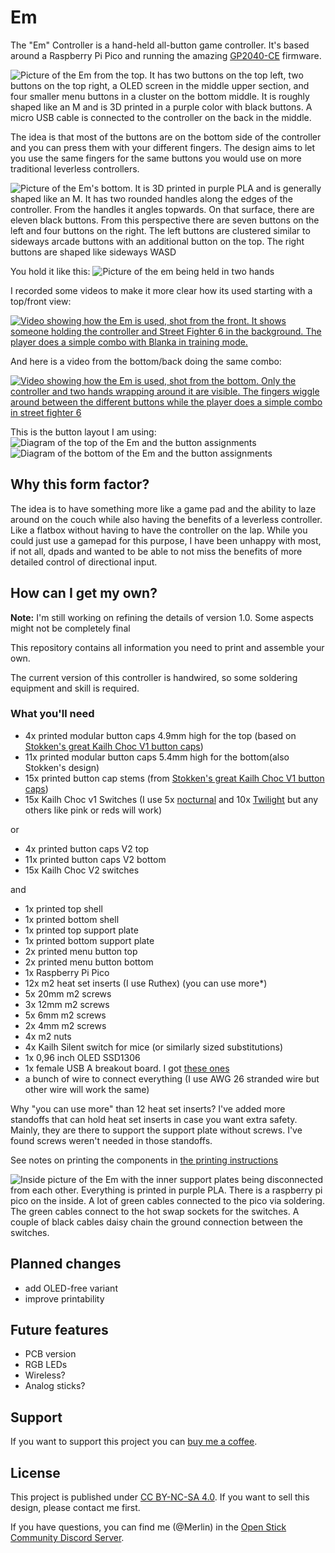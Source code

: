 # Em
The "Em" Controller is a hand-held all-button game controller. It's based around
a Raspberry Pi Pico and running the amazing
[GP2040-CE](https://gp2040-ce.info/) firmware.

![Picture of the Em from the top. It has two buttons on the top
left, two buttons on the top right, a OLED screen in the middle upper section,
and four smaller menu buttons in a cluster on the bottom middle. It is roughly
shaped like an M and is 3D printed in a purple color with black buttons.
A micro USB cable is connected to the controller on the back in the
middle.](pictures/outside-pic-top.jpg "The Em")

The idea is that most of the buttons are on the bottom side of the controller
and you can press them with your different fingers. The design aims to let you
use the same fingers for the same buttons you would use on more traditional
leverless controllers.

![Picture of the Em's bottom. It is 3D printed in purple PLA and is
generally shaped like an M. It has two rounded handles along the edges of the
controller. From the handles it angles topwards. On that surface, there are
eleven black buttons. From this perspective there are seven buttons on the left
and four buttons on the right. The left buttons are clustered similar to
sideways arcade buttons with an additional button on the top. The right buttons are 
shaped like sideways WASD](pictures/outside-pic-bottom.jpg "The business end of
the Em")

You hold it like this:
![Picture of the em being held in two hands](pictures/holding.jpg "Holding the
Em")

I recorded some videos to make it more clear how its used starting with
a top/front view:

[![Video showing how the Em is used, shot from the front. It shows someone holding the controller and Street Fighter 6 in the background. The player does a simple combo with Blanka in training mode.](https://img.youtube.com/vi/O2gVw8NUOoU/0.jpg)](https://youtu.be/O2gVw8NUOoU)

And here is a video from the bottom/back doing the same combo:

[![Video showing how the Em is used, shot from the bottom. Only the controller and two hands wrapping around it are visible. The fingers wiggle around between the different buttons while the player does a simple combo in street fighter 6](https://img.youtube.com/vi/_HlK434uRhY/0.jpg)](https://youtu.be/_HlK434uRhY)

This is the button layout I am using:
![Diagram of the top of the Em and the button
assignments](pictures/em-controller-top-buttons.png)
![Diagram of the bottom of the Em and the button
assignments](pictures/em-controller-bottom-buttons.png)

## Why this form factor?
The idea is to have something more like a game pad and the ability to laze
around on the couch while also having the benefits of a leverless controller.
 Like a flatbox without having to have the controller on the lap. While you
could just use a gamepad for this purpose, I have been unhappy with most, if
not all, dpads and wanted to be able to not miss the benefits of more detailed
control of directional input.

## How can I get my own?
**Note:** I'm still working on refining the details of version 1.0. Some
aspects might not be completely final

This repository contains all information you need to print and assemble your
own.

The current version of this controller is handwired, so some soldering
equipment and skill is required.

### What you'll need
- 4x printed modular button caps 4.9mm high for the top (based on [Stokken's great Kailh
  Choc V1 button
  caps](https://cults3d.com/en/3d-model/gadget/kailh-choc-v1-modular-keycaps))
- 11x printed modular button caps 5.4mm high for the bottom(also Stokken's design)
- 15x printed button cap stems (from [Stokken's great Kailh
  Choc V1 button
  caps](https://cults3d.com/en/3d-model/gadget/kailh-choc-v1-modular-keycaps))
- 15x Kailh Choc v1 Switches (I use
  5x [nocturnal](https://keycapsss.com/switchestester/switches/272/ambients-silent-choc-switches-lowprokb-kailh-choc-v1)
  and 10x
  [Twilight](https://keycapsss.com/switchestester/switches/272/ambients-silent-choc-switches-lowprokb-kailh-choc-v1?number=KC10221_TWI)
  but any others like pink or reds will work)

or

- 4x printed button caps V2 top
- 11x printed button caps V2 bottom
- 15x Kailh Choc V2 switches

and 

- 1x printed top shell
- 1x printed bottom shell
- 1x printed top support plate
- 1x printed bottom support plate
- 2x printed menu button top
- 2x printed menu button bottom
- 1x Raspberry Pi Pico
- 12x m2 heat set inserts (I use Ruthex) (you can use more*)
- 5x 20mm m2 screws
- 3x 12mm m2 screws
- 5x 6mm m2 screws
- 2x 4mm m2 screws
- 4x m2 nuts
- 4x Kailh Silent switch for mice (or similarly sized substitutions)
- 1x 0,96 inch OLED SSD1306
- 1x female USB A breakout board. I got [these
  ones](https://www.amazon.de/Keenso-Breakout-Female-Adapter-Connector/dp/B07VBRTDVF) 
- a bunch of wire to connect everything (I use AWG 26 stranded wire but other wire will work the same)


Why "you can use more" than 12 heat set inserts? I've added more standoffs that can hold heat set
inserts in case you want extra safety. Mainly, they are there to support the
support plate without screws. I've found screws weren't needed in those
standoffs.

See notes on printing the components in [the printing
instructions](printing.md)

![Inside picture of the Em with the inner support plates being disconnected
from each other. Everything is printed in purple PLA. There is a raspberry pi
pico on the inside. A lot of green cables connected to the pico via soldering.
The green cables connect to the hot swap sockets for the switches. A couple of
black cables daisy chain the ground connection between the
switches.](pictures/inside-pic.jpeg "The assembled controller's insides")

## Planned changes
* add OLED-free variant
* improve printability

## Future features
* PCB version
* RGB LEDs 
* Wireless?
* Analog sticks?

## Support
If you want to support this project you can [buy me
a coffee](https://ko-fi.com/merlindesigns).

## License
This project is published under [CC BY-NC-SA
4.0](https://creativecommons.org/licenses/by-nc-sa/4.0/). If you want to sell
this design, please contact me first.

If you have questions, you can find me (@Merlin) in the [Open Stick Community
Discord Server](https://discord.com/servers/openstickcommunity-1049366310389289001). 
